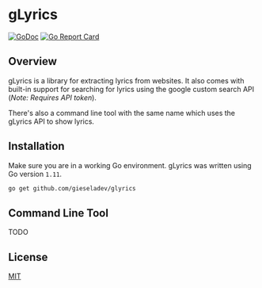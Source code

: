 # gLyrics
[![GoDoc](https://godoc.org/github.com/gieseladev/glyrics?status.svg)][godoc-link]
[![Go Report Card](https://goreportcard.com/badge/github.com/gieseladev/glyrics)][go-report-link]

## Overview
gLyrics is a library for extracting lyrics from websites. 
It also comes with built-in support for searching for lyrics using
the google custom search API (*Note: Requires API token*).

There's also a command line tool with the same name which uses the gLyrics
API to show lyrics.

## Installation
Make sure you are in a working Go environment. 
gLyrics was written using Go version `1.11`.
```bash
go get github.com/gieseladev/glyrics
```

## Command Line Tool
TODO

## License
[MIT](/LICENSE)

[godoc-link]: https://godoc.org/github.com/gieseladev/glyrics
[go-report-link]: https://goreportcard.com/report/github.com/gieseladev/glyrics